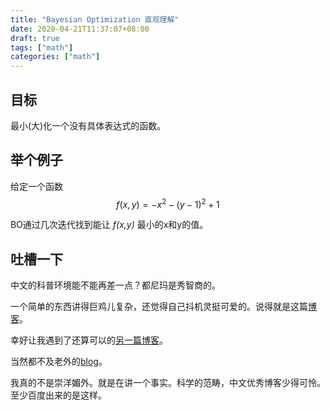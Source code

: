 ```yaml
---
title: "Bayesian Optimization 直观理解"
date: 2020-04-21T11:37:07+08:00
draft: true
tags: ["math"]
categories: ["math"]
---
```


## 目标

最小(大)化一个没有具体表达式的函数。

## 举个例子

给定一个函数
$$
f(x,y) = -x^2 - (y-1)^2 +1
$$


BO通过几次迭代找到能让 *f(x,y)* 最小的x和y的值。

## 吐槽一下

中文的科普环境能不能再差一点？都尼玛是秀智商的。

一个简单的东西讲得巨鸡儿复杂，还觉得自己抖机灵挺可爱的。说得就是这篇[博客](https://zhuanlan.zhihu.com/p/76269142)。

幸好让我遇到了还算可以的[另一篇博客](https://zhuanlan.zhihu.com/p/119442817)。

当然都不及老外的[blog](https://mlconf.com/blog/lets-talk-bayesian-optimization/)。

我真的不是崇洋媚外。就是在讲一个事实。科学的范畴，中文优秀博客少得可怜。至少百度出来的是这样。